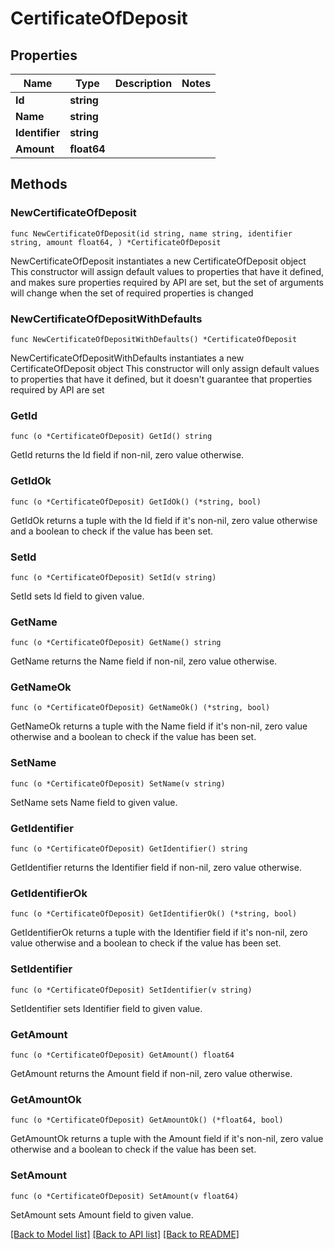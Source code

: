 # CertificateOfDeposit

## Properties

Name | Type | Description | Notes
------------ | ------------- | ------------- | -------------
**Id** | **string** |  | 
**Name** | **string** |  | 
**Identifier** | **string** |  | 
**Amount** | **float64** |  | 

## Methods

### NewCertificateOfDeposit

`func NewCertificateOfDeposit(id string, name string, identifier string, amount float64, ) *CertificateOfDeposit`

NewCertificateOfDeposit instantiates a new CertificateOfDeposit object
This constructor will assign default values to properties that have it defined,
and makes sure properties required by API are set, but the set of arguments
will change when the set of required properties is changed

### NewCertificateOfDepositWithDefaults

`func NewCertificateOfDepositWithDefaults() *CertificateOfDeposit`

NewCertificateOfDepositWithDefaults instantiates a new CertificateOfDeposit object
This constructor will only assign default values to properties that have it defined,
but it doesn't guarantee that properties required by API are set

### GetId

`func (o *CertificateOfDeposit) GetId() string`

GetId returns the Id field if non-nil, zero value otherwise.

### GetIdOk

`func (o *CertificateOfDeposit) GetIdOk() (*string, bool)`

GetIdOk returns a tuple with the Id field if it's non-nil, zero value otherwise
and a boolean to check if the value has been set.

### SetId

`func (o *CertificateOfDeposit) SetId(v string)`

SetId sets Id field to given value.


### GetName

`func (o *CertificateOfDeposit) GetName() string`

GetName returns the Name field if non-nil, zero value otherwise.

### GetNameOk

`func (o *CertificateOfDeposit) GetNameOk() (*string, bool)`

GetNameOk returns a tuple with the Name field if it's non-nil, zero value otherwise
and a boolean to check if the value has been set.

### SetName

`func (o *CertificateOfDeposit) SetName(v string)`

SetName sets Name field to given value.


### GetIdentifier

`func (o *CertificateOfDeposit) GetIdentifier() string`

GetIdentifier returns the Identifier field if non-nil, zero value otherwise.

### GetIdentifierOk

`func (o *CertificateOfDeposit) GetIdentifierOk() (*string, bool)`

GetIdentifierOk returns a tuple with the Identifier field if it's non-nil, zero value otherwise
and a boolean to check if the value has been set.

### SetIdentifier

`func (o *CertificateOfDeposit) SetIdentifier(v string)`

SetIdentifier sets Identifier field to given value.


### GetAmount

`func (o *CertificateOfDeposit) GetAmount() float64`

GetAmount returns the Amount field if non-nil, zero value otherwise.

### GetAmountOk

`func (o *CertificateOfDeposit) GetAmountOk() (*float64, bool)`

GetAmountOk returns a tuple with the Amount field if it's non-nil, zero value otherwise
and a boolean to check if the value has been set.

### SetAmount

`func (o *CertificateOfDeposit) SetAmount(v float64)`

SetAmount sets Amount field to given value.



[[Back to Model list]](../README.md#documentation-for-models) [[Back to API list]](../README.md#documentation-for-api-endpoints) [[Back to README]](../README.md)


